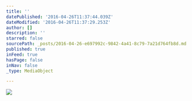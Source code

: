 ```yaml
---
title: ''
datePublished: '2016-04-26T11:37:44.039Z'
dateModified: '2016-04-26T11:37:29.253Z'
author: []
description: ''
starred: false
sourcePath: _posts/2016-04-26-e697992c-9842-4a41-8c79-7a21d764fb8d.md
published: true
inFeed: true
hasPage: false
inNav: false
_type: MediaObject

---
```

![](https://the-grid-user-content.s3-us-west-2.amazonaws.com/a09dae11-401a-43d2-ac31-15f244c7e9b6.jpg)